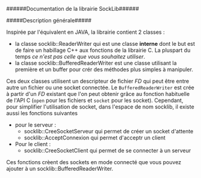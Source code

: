 ######Documentation de la librairie SockLib######

#####Description générale#####

Inspirée par l'équivalent en JAVA, la librairie contient 2 classes :
  - la classe socklib::ReaderWriter qui est une classe **interne** dont le but est de faire un habillage C++ aux fonctions de la librairie C. La pluspart du temps  *ce n'est pas celle que vous souhaitez utiliser*.
  - la classe socklib::BufferedReaderWriter est une classe utilisant la première et un buffer pour crér des méthodes plus simples à manipuler.

Ces deux classes utilisent un descripteur de fichier *FD* qui peut être entre autre un fichier ou une socket connectée. Le `BufferedReaderWriter` est crée à partir d'un *FD* existant que l'on peut obtenir grâce au fonction habituelle de l'API C (`open` pour les fichiers et `socket` pour les socket).  Cependant, pour simplifier l'utilisation de socket, dans l'espace de nom socklib, il existe aussi les fonctions suivantes
  - pour le serveur :
    + socklib::CreeSocketServeur qui permet de créer un socket d'attente
    + socklib::AcceptConnexion qui permet d'acceptr un client
  - Pour le client :
    + socklib::CreeSocketClient qui permet de se connecter à un serveur

Ces fonctions crèent des sockets en mode connecté que vous pouvez ajouter à un  socklib::BufferedReaderWriter.



